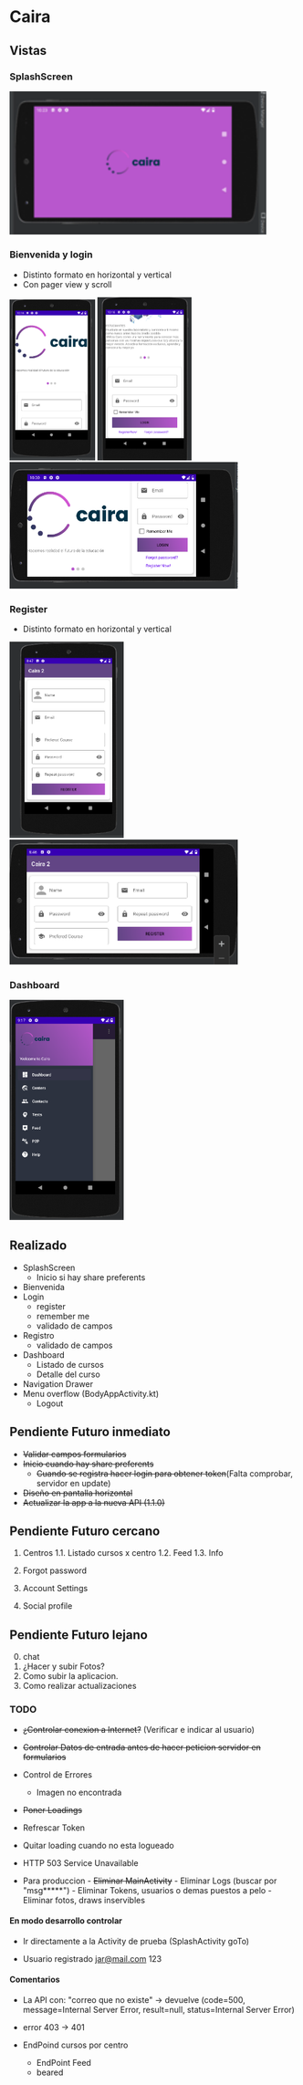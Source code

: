 
# Caira

## Vistas

### SplashScreen

 <img src="./images(README)/Captura6.PNG " alt="drawing" width="450"/>

### Bienvenida y login

- Distinto formato en horizontal y vertical
- Con pager view y scroll

<img src="./images(README)/Captura3.PNG " alt="drawing" width="150"/>
<img src="./images(README)/Captura4.PNG " alt="drawing" width="165"/>
<img src="./images(README)/Captura5.PNG " alt="drawing" width="400"/>

### Register

- Distinto formato en horizontal y vertical

<img src="./images(README)/Captura8.PNG " alt="drawing" width="200"/>
<img src="./images(README)/Captura7.PNG " alt="drawing" width="400"/>

### Dashboard

<img src="./images(README)/Captura12.PNG " alt="drawing" width="200"/>


## Realizado

- SplashScreen
  - Inicio si hay share preferents
- Bienvenida
- Login
  - register
  - remember me
  - validado de campos
- Registro
  - validado de campos
- Dashboard
  - Listado de cursos
  - Detalle del curso
- Navigation Drawer
- Menu overflow (BodyAppActivity.kt)
  - Logout

## Pendiente Futuro inmediato

- ~~Validar campos formularios~~
- ~~Inicio cuando hay share preferents~~
  - ~~Cuando se registra hacer login para obtener token~~(Falta comprobar, servidor en update)
- ~~Diseño en pantalla horizontal~~
- ~~Actualizar la app a la nueva API (1.1.0)~~


## Pendiente Futuro cercano

1. Centros
  1.1. Listado cursos x centro
1.2. Feed
1.3. Info

2. Forgot password
3. Account Settings
4. Social profile

## Pendiente Futuro lejano

0. chat
1. ¿Hacer y subir Fotos?
2. Como subir la aplicacion.
3. Como realizar actualizaciones

### TODO

- ~~¿Controlar conexion a Internet?~~ (Verificar e indicar al usuario)
- ~~Controlar Datos de entrada antes de hacer peticion servidor en formularios~~
- Control de Errores
  - Imagen no encontrada
- ~~Poner Loadings~~
- Refrescar Token
- Quitar loading cuando no esta logueado
- HTTP 503 Service Unavailable

- Para produccion
      - ~~Eliminar MainActivity~~
      - Eliminar Logs  (buscar por "msg*****")
      - Eliminar Tokens, usuarios o demas puestos a pelo
      - Eliminar fotos, draws inservibles

#### En modo desarrollo controlar

- Ir directamente a la Activity de prueba (SplashActivity goTo)

- Usuario registrado
  jar@mail.com
  123

#### Comentarios

- La API con: "correo que no existe" -> devuelve (code=500, message=Internal Server Error, result=null, status=Internal Server Error)


- error 403 -> 401
- EndPoind cursos por centro
  - EndPoint Feed
  - beared
